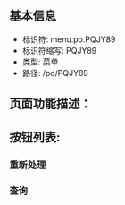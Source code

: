 
## 基本信息

- 标识符: menu.po.PQJY89
- 标识符缩写: PQJY89
- 类型: 菜单
- 路径: /po/PQJY89

## 页面功能描述：





## 按钮列表:


### 重新处理



### 查询


